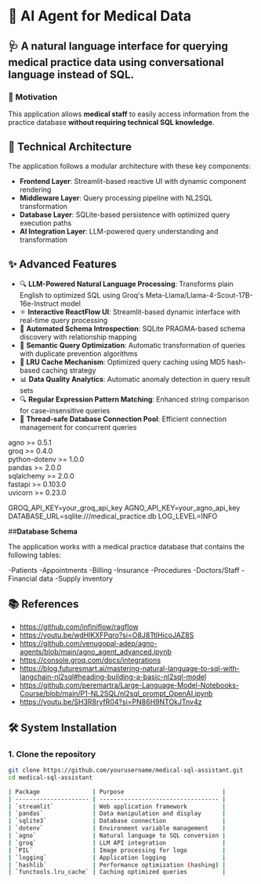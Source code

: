 # 🧠 AI Agent for Medical Data

## 🩺 A natural language interface for querying medical practice data using conversational language instead of SQL.

### 🚀 Motivation

This application allows **medical staff** to easily access information from the practice database **without requiring technical SQL knowledge**.

## 🧱 Technical Architecture

The application follows a modular architecture with these key components:

- **Frontend Layer**: Streamlit-based reactive UI with dynamic component rendering  
- **Middleware Layer**: Query processing pipeline with NL2SQL transformation  
- **Database Layer**: SQLite-based persistence with optimized query execution paths  
- **AI Integration Layer**: LLM-powered query understanding and transformation  


## ✨ Advanced Features

- 🔍 **LLM-Powered Natural Language Processing**: Transforms plain English to optimized SQL using Groq's Meta-Llama/Llama-4-Scout-17B-16e-Instruct model  
- ⚛️ **Interactive ReactFlow UI**: Streamlit-based dynamic interface with real-time query processing  
- 🧠 **Automated Schema Introspection**: SQLite PRAGMA-based schema discovery with relationship mapping  
- 🚀 **Semantic Query Optimization**: Automatic transformation of queries with duplicate prevention algorithms  
- 🧩 **LRU Cache Mechanism**: Optimized query caching using MD5 hash-based caching strategy  
- 📊 **Data Quality Analytics**: Automatic anomaly detection in query result sets  
- 🔍 **Regular Expression Pattern Matching**: Enhanced string comparison for case-insensitive queries  
- 🔄 **Thread-safe Database Connection Pool**: Efficient connection management for concurrent queries  


agno >= 0.5.1  
groq >= 0.4.0  
python-dotenv >= 1.0.0  
pandas >= 2.0.0  
sqlalchemy >= 2.0.0  
fastapi >= 0.103.0  
uvicorn >= 0.23.0  

GROQ_API_KEY=your_groq_api_key
AGNO_API_KEY=your_agno_api_key  
DATABASE_URL=sqlite:///medical_practice.db
LOG_LEVEL=INFO

##**Database Schema**

The application works with a medical practice database that contains the following tables:

-Patients
-Appointments
-Billing
-Insurance
-Procedures
-Doctors/Staff
-Financial data
-Supply inventory

## 📚 References

- https://github.com/infiniflow/ragflow  
- https://youtu.be/wdHlKXFPqro?si=O8J8TtlHicoJAZ8S  
- https://github.com/venugopal-adep/agno-agents/blob/main/agno_agent_advanced.ipynb  
- https://console.groq.com/docs/integrations  
- https://blog.futuresmart.ai/mastering-natural-language-to-sql-with-langchain-nl2sql#heading-building-a-basic-nl2sql-model  
- https://github.com/peremartra/Large-Language-Model-Notebooks-Course/blob/main/P1-NL2SQL/nl2sql_prompt_OpenAI.ipynb  
- https://youtu.be/SH3R8ryfR04?si=PN86H9NTOkJTnv4z  

## 🛠️ System Installation

### 1. Clone the repository
```bash
git clone https://github.com/yourusername/medical-sql-assistant.git
cd medical-sql-assistant

| Package               | Purpose                            |
| --------------------- | ---------------------------------- |
| `streamlit`           | Web application framework          |
| `pandas`              | Data manipulation and display      |
| `sqlite3`             | Database connection                |
| `dotenv`              | Environment variable management    |
| `agno`                | Natural language to SQL conversion |
| `groq`                | LLM API integration                |
| `PIL`                 | Image processing for logo          |
| `logging`             | Application logging                |
| `hashlib`             | Performance optimization (hashing) |
| `functools.lru_cache` | Caching optimized queries          |


